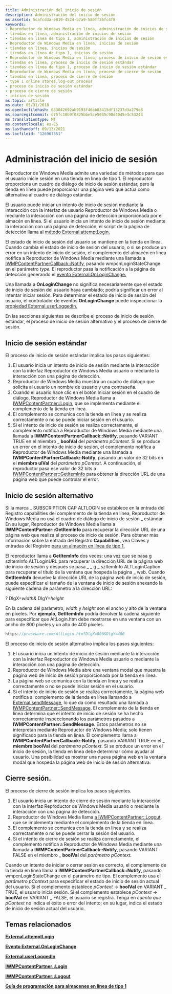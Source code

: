 ```yaml
---
title: Administración del inicio de sesión
description: Administración del inicio de sesión
ms.assetid: 5cafcd3a-e819-4524-b7a9-580ff36fc4f8
keywords:
- Reproductor de Windows Media en línea, administración de inicios de sesión
- tiendas en línea, administración de inicios de sesión
- tiendas en línea de tipo 1, administración de inicios de sesión
- Reproductor de Windows Media en línea, inicios de sesión
- tiendas en línea, inicios de sesión
- tiendas en línea de tipo 1, inicios de sesión
- Reproductor de Windows Media en línea, proceso de inicio de sesión estándar
- tiendas en línea, proceso de inicio de sesión estándar
- tiendas en línea de tipo 1, proceso de inicio de sesión estándar
- Reproductor de Windows Media en línea, proceso de cierre de sesión
- tiendas en línea, proceso de cierre de sesión
- type 1 online stores,log-out process
- proceso de inicio de sesión estándar
- proceso de cierre de sesión
- inicios de sesión
ms.topic: article
ms.date: 05/31/2018
ms.openlocfilehash: 633042692ab9193f46ab83415df13237d3a279e8
ms.sourcegitcommit: d75fc10b9f0825bbe5ce5045c90d4045e3c53243
ms.translationtype: MT
ms.contentlocale: es-ES
ms.lasthandoff: 09/13/2021
ms.locfileid: "126967551"
---
```

# <a name="managing-login"></a>Administración del inicio de sesión

Reproductor de Windows Media admite una variedad de métodos para que el usuario inicie sesión en una tienda en línea de tipo 1. El reproductor proporciona un cuadro de diálogo de inicio de sesión estándar, pero la tienda en línea puede proporcionar una página web que actúa como alternativa al cuadro de diálogo estándar.

El usuario puede iniciar un intento de inicio de sesión mediante la interacción con la interfaz de usuario Reproductor de Windows Media o mediante la interacción con una página de detección proporcionada por el almacén en línea. Si el usuario inicia un intento de inicio de sesión mediante la interacción con una página de detección, el script de la página de detección llama al [método External.attemptLogin.](external-attemptlogin.md)

El estado de inicio de sesión del usuario se mantiene en la tienda en línea. Cuando cambia el estado de inicio de sesión del usuario, o si se produce un error en un intento de inicio de sesión, el complemento del almacén en línea notifica a Reproductor de Windows Media mediante una llamada a [IWMPContentPartnerCallback::Notify](/previous-versions/windows/desktop/api/contentpartner/nf-contentpartner-iwmpcontentpartnercallback-notify), pasando wmpcnLoginStateChange en el parámetro *type.* El reproductor pasa la notificación a la página de detección generando el [evento External.OnLoginChange.](external-onloginchange-event.md)

Una llamada a **OnLoginChange** no significa necesariamente que el estado de inicio de sesión del usuario haya cambiado; podría significar un error al intentar iniciar sesión. Para determinar el estado de inicio de sesión del usuario, el controlador de eventos **OnLoginChange** puede inspeccionar la [propiedad External.userLoggedIn.](external-userloggedin.md)

En las secciones siguientes se describe el proceso de inicio de sesión estándar, el proceso de inicio de sesión alternativo y el proceso de cierre de sesión.

## <a name="standard-log-in"></a>Inicio de sesión estándar

El proceso de inicio de sesión estándar implica los pasos siguientes:

1.  El usuario inicia un intento de inicio de sesión mediante la interacción con la interfaz Reproductor de Windows Media usuario o mediante la interacción con una página de detección.
2.  Reproductor de Windows Media muestra un cuadro de diálogo que solicita al usuario un nombre de usuario y una contraseña.
3.  Cuando el usuario  hace clic en el botón Iniciar sesión en el cuadro de diálogo, Reproductor de Windows Media llama a [IWMPContentPartner::Login](/previous-versions/windows/desktop/api/contentpartner/nf-contentpartner-iwmpcontentpartner-login), que se implementa mediante el complemento de la tienda en línea.
4.  El complemento se comunica con la tienda en línea y se realiza correctamente o no se puede iniciar sesión en el usuario.
5.  Si el intento de inicio de sesión se realiza correctamente, el complemento notifica a Reproductor de Windows Media mediante una llamada a **IWMPContentPartnerCallback::Notify**, pasando VARIANT TRUE en el miembro \_ **boolVal** del *parámetro pContext.* Si se produce un error en el intento de inicio de sesión, el complemento notifica a Reproductor de Windows Media mediante una llamada a **IWMPContentPartnerCallback::Notify**, pasando un valor de 32 bits en el **miembro ulVal** del *parámetro pContext.* A continuación, el reproductor pasa ese valor de 32 bits a [IWMPContentPartner::GetItemInfo](/previous-versions/windows/desktop/api/contentpartner/nf-contentpartner-iwmpcontentpartner-getiteminfo) para obtener la dirección URL de una página web que puede controlar el error.

## <a name="alternative-login"></a>Inicio de sesión alternativo

Si la marca \_ SUBSCRIPTION CAP ALTLOGIN se establece en la entrada del Registro capabilities del complemento de la tienda en línea, Reproductor de Windows Media no usa el cuadro de diálogo de inicio de sesión \_ estándar.  En su lugar, Reproductor de Windows Media llama a **IWMPContentPartner::GetItemInfo** para recuperar la dirección URL de una página web que realiza el proceso de inicio de sesión. Para obtener más información sobre la entrada del Registro **Capabilities,** vea Claves y entradas del Registro [para un almacén en línea de tipo 1.](registry-keys-and-entries-for-a-type-1-online-store.md)

El reproductor llama a **GetItemInfo** dos veces: una vez que se pasa g szItemInfo ALTLoginURL para recuperar la dirección URL de la página web de inicio de sesión y después se pasa \_ \_ g \_ szItemInfo ALTLoginCaption para recuperar el título de la ventana que hospeda la página \_ web. Cuando **GetItemInfo** devuelve la dirección URL de la página web de inicio de sesión, puede especificar el tamaño de la ventana de inicio de sesión anexando la siguiente cadena de parámetro a la dirección URL:

? DlgX=*width&* DlgY=*height*

En la cadena del parámetro, *width* y *height* son el ancho y alto de la ventana en píxeles. Por **ejemplo, GetItemInfo** podría devolver la cadena siguiente para especificar que AltLogin.htm debe mostrarse en una ventana con un ancho de 800 píxeles y un alto de 400 píxeles.


```C++
https://proseware.com/AltLogin.htm?DlgX=800&DlgY=400
```



El proceso de inicio de sesión alternativo implica los pasos siguientes:

1.  El usuario inicia un intento de inicio de sesión mediante la interacción con la interfaz Reproductor de Windows Media usuario o mediante la interacción con una página de detección.
2.  Reproductor de Windows Media abre una ventana modal que muestra la página web de inicio de sesión proporcionada por la tienda en línea.
3.  La página web se comunica con la tienda en línea y se realiza correctamente o no se puede iniciar sesión en el usuario.
4.  Si el intento de inicio de sesión se realiza correctamente, la página web notifica al complemento de la tienda en línea llamando a [External.sendMessage](external-sendmessage.md), lo que da como resultado una llamada a [IWMPContentPartner::SendMessage](/previous-versions/windows/desktop/api/contentpartner/nf-contentpartner-iwmpcontentpartner-sendmessage). El complemento de la tienda en línea determina que el intento de inicio de sesión se ha hecho correctamente inspeccionando los parámetros pasados a **IWMPContentPartner::SendMessage**. Estos parámetros no se interpretan mediante Reproductor de Windows Media; solo tienen significado para la tienda en línea. El complemento llama a **IWMPContentPartnerCallback::Notify**, pasando VARIANT TRUE en el \_ **miembro boolVal** del *parámetro pContext.* Si se produce un error en el inicio de sesión, la tienda en línea debe determinar cómo ayudar al usuario. Una posibilidad es mostrar una nueva página web en la ventana modal que hospeda la página web de inicio de sesión alternativa.

## <a name="log-out"></a>Cierre sesión.

El proceso de cierre de sesión implica los pasos siguientes.

1.  El usuario inicia un intento de cierre de sesión mediante la interacción con la interfaz Reproductor de Windows Media usuario o mediante la interacción con una página de detección.
2.  Reproductor de Windows Media llama [a IWMPContentPartner::Logout](/previous-versions/windows/desktop/api/contentpartner/nf-contentpartner-iwmpcontentpartner-logout), que se implementa mediante el complemento de la tienda en línea.
3.  El complemento se comunica con la tienda en línea y se realiza correctamente o no se puede cerrar la sesión del usuario.
4.  Si el intento de cierre de sesión se realiza correctamente, el complemento notifica a Reproductor de Windows Media mediante una llamada a **IWMPContentPartnerCallback::Notify**, pasando VARIANT FALSE en el miembro \_ **boolVal** del *parámetro pContext.*

Cuando un intento de iniciar o cerrar sesión es correcto, el complemento de la tienda en línea llama a **IWMPContentPartnerCallback::Notify**, pasando wmpcnLoginStateChange en el parámetro de tipo.  El complemento usa el *parámetro pContext* para especificar el estado de inicio de sesión actual del usuario. Si el complemento establece *pContext* -> **boolVal** en VARIANT \_ TRUE, el usuario inicia sesión. Si el complemento establece *pContext* -> **boolVal** en VARIANT \_ FALSE, el usuario se registra. Tenga en *cuenta que pContext* no indica el éxito o error del intento; en su lugar, indica el estado de inicio de sesión actual del usuario.

## <a name="related-topics"></a>Temas relacionados

<dl> <dt>

[**External.attemptLogin**](external-attemptlogin.md)
</dt> <dt>

[**Evento External.OnLoginChange**](external-onloginchange-event.md)
</dt> <dt>

[**External.userLoggedIn**](external-userloggedin.md)
</dt> <dt>

[**IWMPContentPartner::Login**](/previous-versions/windows/desktop/api/contentpartner/nf-contentpartner-iwmpcontentpartner-login)
</dt> <dt>

[**IWMPContentPartner::Logout**](/previous-versions/windows/desktop/api/contentpartner/nf-contentpartner-iwmpcontentpartner-logout)
</dt> <dt>

[**Guía de programación para almacenes en línea de tipo 1**](programming-guide-for-type-1-online-stores.md)
</dt> </dl>

 

 




